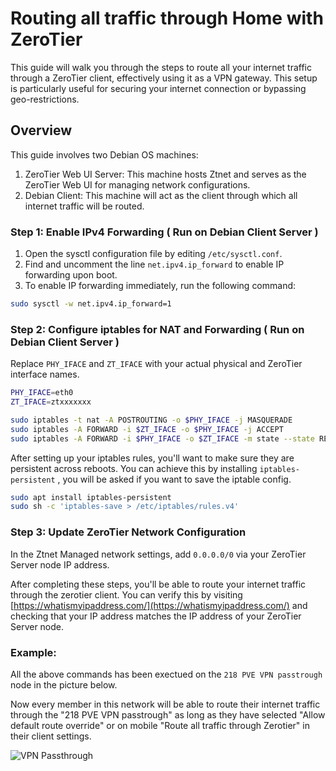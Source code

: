 # Routing all traffic through Home with ZeroTier

This guide will walk you through the steps to route all your internet traffic through a ZeroTier client, effectively using it as a VPN gateway. This setup is particularly useful for securing your internet connection or bypassing geo-restrictions. 

## Overview
This guide involves two Debian OS machines:

1. ZeroTier Web UI Server: This machine hosts Ztnet and serves as the ZeroTier Web UI for managing network configurations.
2. Debian Client: This machine will act as the client through which all internet traffic will be routed.


### Step 1: Enable IPv4 Forwarding ( Run on Debian Client Server )

1. Open the sysctl configuration file by editing `/etc/sysctl.conf`.
2. Find and uncomment the line `net.ipv4.ip_forward` to enable IP forwarding upon boot.
3. To enable IP forwarding immediately, run the following command:

```bash
sudo sysctl -w net.ipv4.ip_forward=1
```

### Step 2: Configure iptables for NAT and Forwarding ( Run on Debian Client Server )
Replace `PHY_IFACE` and `ZT_IFACE` with your actual physical and ZeroTier interface names.
```bash
PHY_IFACE=eth0
ZT_IFACE=ztxxxxxxx

sudo iptables -t nat -A POSTROUTING -o $PHY_IFACE -j MASQUERADE
sudo iptables -A FORWARD -i $ZT_IFACE -o $PHY_IFACE -j ACCEPT
sudo iptables -A FORWARD -i $PHY_IFACE -o $ZT_IFACE -m state --state RELATED,ESTABLISHED -j ACCEPT
```

After setting up your iptables rules, you'll want to make sure they are persistent across reboots. You can achieve this by installing `iptables-persistent` , you will be asked if you want to save the iptable config.

```bash
sudo apt install iptables-persistent
sudo sh -c 'iptables-save > /etc/iptables/rules.v4'
```

### Step 3: Update ZeroTier Network Configuration

In the Ztnet Managed network settings, add `0.0.0.0/0` via your ZeroTier Server node IP address. 


After completing these steps, you'll be able to route your internet traffic through the zerotier client. You can verify this by visiting [https://whatismyipaddress.com/](https://whatismyipaddress.com/) and checking that your IP address matches the IP address of your ZeroTier Server node.

### Example:

All the above commands has been exectued on the `218 PVE VPN passtrough` node in the picture below.

Now every member in this network will be able to route their internet traffic through the "218 PVE VPN passtrough" as long as they have selected "Allow default route override" or on mobile "Route all traffic through Zerotier" in their client settings.


![VPN Passthrough](/img/usage/vpn_passthrough.png)


